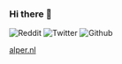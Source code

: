 ### Hi there 👋

![Reddit](https://img.shields.io/reddit/user-karma/combined/alper?label=%2Fu%2Falper&style=social)
![Twitter](https://img.shields.io/twitter/follow/alper?style=social)
![Github](https://img.shields.io/github/followers/alper?label=alper&style=social)

[alper.nl](https://alper.nl)

<!--
**alper/alper** is a ✨ _special_ ✨ repository because its `README.md` (this file) appears on your GitHub profile.

Here are some ideas to get you started:

- 🔭 I’m currently working on ...
- 🌱 I’m currently learning ...
- 👯 I’m looking to collaborate on ...
- 🤔 I’m looking for help with ...
- 💬 Ask me about ...
- 📫 How to reach me: ...
- 😄 Pronouns: ...
- ⚡ Fun fact: ...
-->
